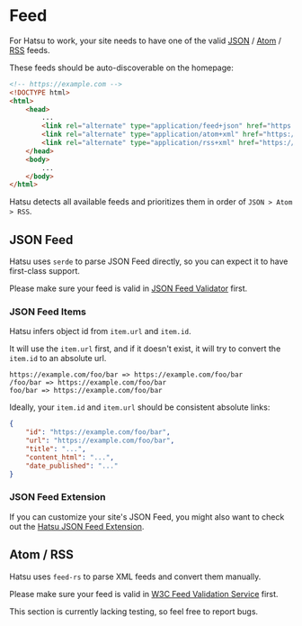 # Feed

For Hatsu to work, your site needs to have one of the valid [JSON](https://jsonfeed.org/version/1.1/) / [Atom](https://en.wikipedia.org/wiki/Atom_(web_standard)) / [RSS](https://en.wikipedia.org/wiki/RSS) feeds.

These feeds should be auto-discoverable on the homepage:

```html
<!-- https://example.com -->
<!DOCTYPE html>
<html>
    <head>
        ...
        <link rel="alternate" type="application/feed+json" href="https://example.com/feed.json" />
        <link rel="alternate" type="application/atom+xml" href="https://example.com/atom.xml" />
        <link rel="alternate" type="application/rss+xml" href="https://example.com/rss.xml" />
    </head>
    <body>
        ...
    </body>
</html>
```

Hatsu detects all available feeds and prioritizes them in order of `JSON > Atom > RSS`.

## JSON Feed

Hatsu uses `serde` to parse JSON Feed directly, so you can expect it to have first-class support.

Please make sure your feed is valid in [JSON Feed Validator](https://validator.jsonfeed.org/) first.

### JSON Feed Items

Hatsu infers object id from `item.url` and `item.id`.

It will use the `item.url` first, and if it doesn't exist, it will try to convert the `item.id` to an absolute url.

```text
https://example.com/foo/bar => https://example.com/foo/bar
/foo/bar => https://example.com/foo/bar 
foo/bar => https://example.com/foo/bar
```

Ideally, your `item.id` and `item.url` should be consistent absolute links:

```json
{
	"id": "https://example.com/foo/bar",
    "url": "https://example.com/foo/bar",
	"title": "...",
	"content_html": "...",
	"date_published": "..."
}
```

### JSON Feed Extension

If you can customize your site's JSON Feed,
you might also want to check out the [Hatsu JSON Feed Extension](../others/json-feed-extension.md).

## Atom / RSS

Hatsu uses `feed-rs` to parse XML feeds and convert them manually.

Please make sure your feed is valid in [W3C Feed Validation Service](https://validator.w3.org/feed/) first.

This section is currently lacking testing, so feel free to report bugs.
